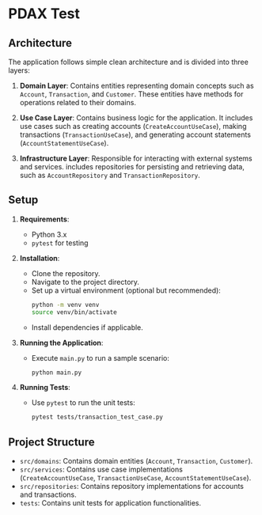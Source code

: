 # PDAX Test

## Architecture

The application follows simple clean architecture and is divided into three layers:

1. **Domain Layer**: Contains entities representing domain concepts such as `Account`, `Transaction`, and `Customer`. These entities have methods for operations related to their domains.

2. **Use Case Layer**: Contains business logic for the application. It includes use cases such as creating accounts (`CreateAccountUseCase`), making transactions (`TransactionUseCase`), and generating account statements (`AccountStatementUseCase`).

3. **Infrastructure Layer**: Responsible for interacting with external systems and services. includes repositories for persisting and retrieving data, such as `AccountRepository` and `TransactionRepository`.

## Setup

1. **Requirements**:
   - Python 3.x
   - `pytest` for testing

2. **Installation**:
   - Clone the repository.
   - Navigate to the project directory.
   - Set up a virtual environment (optional but recommended):
     ```bash
     python -m venv venv
     source venv/bin/activate
     ```
   - Install dependencies if applicable.

3. **Running the Application**:
   - Execute `main.py` to run a sample scenario:
     ```bash
     python main.py
     ```

4. **Running Tests**:
   - Use `pytest` to run the unit tests:
     ```bash
     pytest tests/transaction_test_case.py
     ```

## Project Structure

- `src/domains`: Contains domain entities (`Account`, `Transaction`, `Customer`).
- `src/services`: Contains use case implementations (`CreateAccountUseCase`, `TransactionUseCase`, `AccountStatementUseCase`).
- `src/repositories`: Contains repository implementations for accounts and transactions.
- `tests`: Contains unit tests for application functionalities.